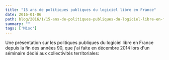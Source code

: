 ```yaml
---
title: "15 ans de politiques publiques du logiciel libre en France"
date: 2016-01-06
path: blog/2016/1/15-ans-de-politiques-publiques-du-logiciel-libre-en-france
summary: ""
tags: ['Misc']
---
```


Une présentation sur les politiques publiques du logiciel libre en France depuis la fin des années 90, que j'ai faite en décembre 2014 lors d'un séminaire dédié aux collectivités territoriales:

<script async class="speakerdeck-embed" data-id="2246ec706741013212a06e47992228f9" data-ratio="1.33333333333333" src="//speakerdeck.com/assets/embed.js"></script>